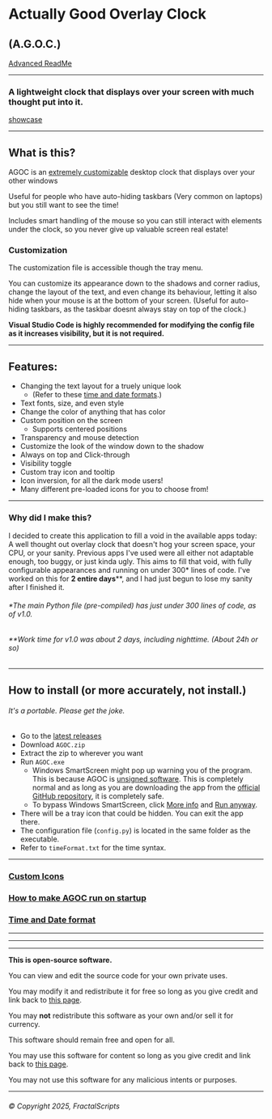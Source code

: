 # Actually Good Overlay Clock
## (A.G.O.C.)
[Advanced ReadMe](https://github.com/FractalScripts/actually-good-overlay-clock/blob/main/README_ADVANCED.md)

---
### A lightweight clock that displays over your screen with much thought put into it.
[showcase](./gallery/showcase_small.gif)

---
## What is this?
AGOC is an <ins>extremely customizable</ins> desktop clock that displays over your other windows

Useful for people who have auto-hiding taskbars (Very common on laptops) but you still want to see the time!

Includes smart handling of the mouse so you can still interact with elements under the clock, so you never give up valuable screen real estate!

### Customization
The customization file is accessible though the tray menu.

You can customize its appearance down to the shadows and corner radius, change the layout of the text, and even change its behaviour, letting it also hide when your mouse is at the bottom of your screen. (Useful for auto-hiding taskbars, as the taskbar doesnt always stay on top of the clock.)

**Visual Studio Code is highly recommended for modifying the config file as it increases visibility, but it is not required.**

---
## Features:
- Changing the text layout for a truely unique look
  - (Refer to these [time and date formats](https://github.com/FractalScripts/actually-good-overlay-clock/blob/main/README_ADVANCED.md#time-and-date-format).)
- Text fonts, size, and even style
- Change the color of anything that has color
- Custom position on the screen
  - Supports centered positions
- Transparency and mouse detection
- Customize the look of the window down to the shadow
- Always on top and Click-through
- Visibility toggle
- Custom tray icon and tooltip
- Icon inversion, for all the dark mode users!
- Many different pre-loaded icons for you to choose from!

---
### Why did I make this?
I decided to create this application to fill a void in the available apps today: A well thought out overlay clock that doesn't hog your screen space, your CPU, or your sanity.
Previous apps I've used were all either not adaptable enough, too buggy, or just kinda ugly.
This aims to fill that void, with fully configurable appearances and running on under 300\* lines of code.
I've worked on this for **2 entire days**\*\*, and I had just begun to lose my sanity after I finished it.
###### \*The main Python file (pre-compiled) has just under 300 lines of code, as of v1.0.
###### \*\*Work time for v1.0 was about 2 days, including nighttime. (About 24h or so)

---
## How to install (or more accurately, not install.)
###### It's a portable. Please get the joke.

- Go to the [latest releases](https://github.com/FractalScripts/actually-good-overlay-clock/releases)
- Download `AGOC.zip`
- Extract the zip to wherever you want
- Run `AGOC.exe`
  - Windows SmartScreen might pop up warning you of the program. This is because AGOC is <ins>unsigned software</ins>. This is completely normal and as long as you are downloading the app from the [official GitHub repository](https://github.com/FractalScripts/actually-good-overlay-clock), it is completely safe.
  - To bypass Windows SmartScreen, click <ins>More info</ins> and <ins>Run anyway</ins>.
- There will be a tray icon that could be hidden. You can exit the app there.
- The configuration file (`config.py`) is located in the same folder as the executable.
- Refer to `timeFormat.txt` for the time syntax.

---
### [Custom Icons](https://github.com/FractalScripts/actually-good-overlay-clock/blob/main/README_ADVANCED.md#custom-icons)

### [How to make AGOC run on startup](https://github.com/FractalScripts/actually-good-overlay-clock/blob/main/README_ADVANCED.md#how-to-make-agoc-run-on-startup)

### [Time and Date format](https://github.com/FractalScripts/actually-good-overlay-clock/blob/main/README_ADVANCED.md#time-and-date-format)

---
---
---
**This is open-source software.**

You can view and edit the source code for your own private uses.

You may modify it and redistribute it for free so long as you give credit and link back to [this page](https://github.com/FractalScripts/actually-good-overlay-clock).

You may **not** redistribute this software as your own and/or sell it for currency.

This software should remain free and open for all.

You may use this software for content so long as you give credit and link back to [this page](https://github.com/FractalScripts/actually-good-overlay-clock).

You may not use this software for any malicious intents or purposes.

---
###### © Copyright 2025, FractalScripts
